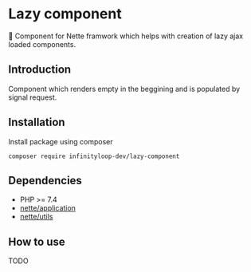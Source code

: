 # Lazy component

:wrench: Component for Nette framwork which helps with creation of lazy ajax loaded components.

## Introduction

Component which renders empty in the beggining and is populated by signal request.

## Installation

Install package using composer

```
composer require infinityloop-dev/lazy-component
```

## Dependencies

- PHP >= 7.4
- [nette/application](https://github.com/nette/application)
- [nette/utils](https://github.com/nette/utils)

## How to use

TODO
